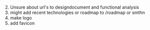2. Unsure about url's to designdocument and functional analysis
3. might add recent technologies or roadmap to /roadmap or smthn
6. make logo
7. add favicon
